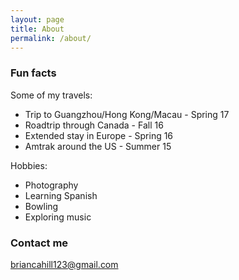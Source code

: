 ```yaml
---
layout: page
title: About
permalink: /about/
---
```

### Fun facts

Some of my travels:
* Trip to Guangzhou/Hong Kong/Macau - Spring 17
* Roadtrip through Canada - Fall 16
* Extended stay in Europe - Spring 16
* Amtrak around the US - Summer 15

Hobbies:
* Photography
* Learning Spanish
* Bowling
* Exploring music

### Contact me

[briancahill123@gmail.com](mailto:briancahill123@gmail.com)
